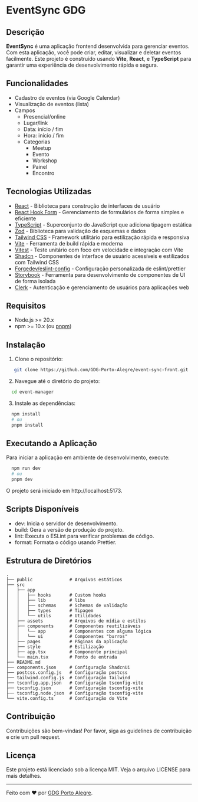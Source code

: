 # EventSync GDG

## Descrição

**EventSync** é uma aplicação frontend desenvolvida para gerenciar eventos. Com esta aplicação, você pode criar, editar, visualizar e deletar eventos facilmente. Este projeto é construído usando **Vite**, **React**, e **TypeScript** para garantir uma experiência de desenvolvimento rápida e segura.

## Funcionalidades

- ⁠Cadastro de eventos (via Google Calendar)
- ⁠Visualização de eventos (lista)
- ⁠Campos
  - Presencial/online
  - Lugar/link
  - Data: início / fim
  - Hora: início / fim
  - Categorias
    - Meetup
    - Evento
    - Workshop
    - Painel
    - Encontro


## Tecnologias Utilizadas

- [React](https://reactjs.org/) - Biblioteca para construção de interfaces de usuário
- [React Hook Form](https://react-hook-form.com/) - Gerenciamento de formulários de forma simples e eficiente
- [TypeScript](https://www.typescriptlang.org/) - Superconjunto do JavaScript que adiciona tipagem estática
- [Zod](https://zod.dev/) - Biblioteca para validação de esquemas e dados
- [Tailwind CSS](https://tailwindcss.com/) - Framework utilitário para estilização rápida e responsiva
- [Vite](https://vitejs.dev/) - Ferramenta de build rápida e moderna
- [Vitest](https://vitest.dev/) - Teste unitário com foco em velocidade e integração com Vite
- [Shadcn](https://ui.shadcn.com/) - Componentes de interface de usuário acessíveis e estilizados com Tailwind CSS
- [Forgedev/eslint-config](https://www.npmjs.com/package/@forgedev-br/eslint-config) - Configuração personalizada de eslint/prettier
- [Storybook](https://storybook.js.org/) - Ferramenta para desenvolvimento de componentes de UI de forma isolada
- [Clerk](https://clerk.com/) - Autenticação e gerenciamento de usuários para aplicações web


## Requisitos

- Node.js >= 20.x
- npm >= 10.x (ou [pnpm](https://pnpm.io/))

## Instalação

1. Clone o repositório:
```bash
   git clone https://github.com/GDG-Porto-Alegre/event-sync-front.git
```

2. Navegue até o diretório do projeto:

```bash
  cd event-manager
```

3. Instale as dependências:

```bash
  npm install
  # ou
  pnpm install
```
## Executando a Aplicação
Para iniciar a aplicação em ambiente de desenvolvimento, execute:

```bash
  npm run dev
  # ou
  pnpm dev
```

O projeto será iniciado em http://localhost:5173.

## Scripts Disponíveis

- dev: Inicia o servidor de desenvolvimento.
- build: Gera a versão de produção do projeto.
- lint: Executa o ESLint para verificar problemas de código.
- format: Formata o código usando Prettier.

## Estrutura de Diretórios

```text
.
├── public              # Arquivos estáticos
├── src
│   ├── app
│   │   ├── hooks       # Custom hooks
│   │   ├── lib         # libs
│   │   ├── schemas     # Schemas de validação
│   │   ├── types       # Tipagem
│   │   └── utils       # Utilidades
│   ├── assets          # Arquivos de mídia e estilos
│   ├── components      # Componentes reutilizáveis
│   │   └── app         # Componentes com alguma lógica
│   │   └── ui          # Componentes "burros"
│   ├── pages           # Páginas da aplicação
│   ├── style           # Estilização
│   ├── app.tsx         # Componente principal
│   └── main.tsx        # Ponto de entrada
├── README.md
├── components.json     # Configuração ShadcnUi
├── postcss.config.js   # Configuração postcss
├── tailwind.config.js  # Configuração Tailwind
├── tsconfig.app.json   # Configuração tsconfig-vite
├── tsconfig.json       # Configuração tsconfig-vite
├── tsconfig.node.json  # Configuração tsconfig-vite
└── vite.config.ts      # Configuração do Vite
```

## Contribuição

Contribuições são bem-vindas! Por favor, siga as guidelines de contribuição e crie um pull request.

## Licença
Este projeto está licenciado sob a licença MIT. Veja o arquivo LICENSE para mais detalhes.

---

Feito com ❤️ por [GDG Porto Alegre](https://github.com/GDG-Porto-Alegre).